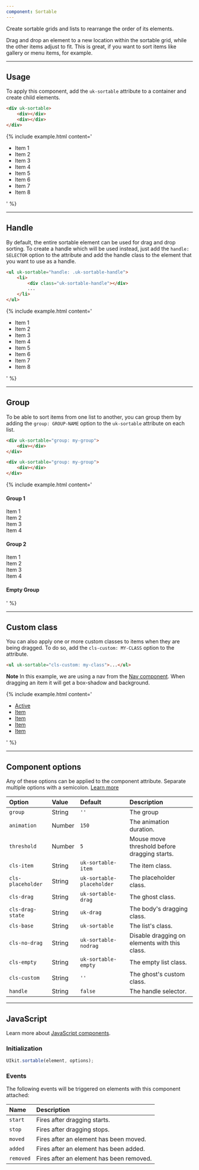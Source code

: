 ```yaml
---
component: Sortable
---
```

<p class="uk-text-lead">Create sortable grids and lists to rearrange the order of its elements.</p>

Drag and drop an element to a new location within the sortable grid, while the other items adjust to fit. This is great, if you want to sort items like gallery or menu items, for example.

***

## Usage

To apply this component, add the `uk-sortable` attribute to a container and create child elements.

```html
<div uk-sortable>
    <div></div>
    <div></div>
</div>
```

{% include example.html content='
<ul class="uk-grid-small uk-child-width-1-2 uk-child-width-1-4@s uk-text-center" uk-sortable="handle: .uk-card" uk-grid>
    <li>
        <div class="uk-card uk-card-default uk-card-body">Item 1</div>
    </li>
    <li>
        <div class="uk-card uk-card-default uk-card-body">Item 2</div>
    </li>
    <li>
        <div class="uk-card uk-card-default uk-card-body">Item 3</div>
    </li>
    <li>
        <div class="uk-card uk-card-default uk-card-body">Item 4</div>
    </li>
    <li>
        <div class="uk-card uk-card-default uk-card-body">Item 5</div>
    </li>
    <li>
        <div class="uk-card uk-card-default uk-card-body">Item 6</div>
    </li>
    <li>
        <div class="uk-card uk-card-default uk-card-body">Item 7</div>
    </li>
    <li>
        <div class="uk-card uk-card-default uk-card-body">Item 8</div>
    </li>
</ul>
' %}

***

## Handle

By default, the entire sortable element can be used for drag and drop sorting. To create a handle which will be used instead, just add the `handle: SELECTOR` option to the attribute and add the handle class to the element that you want to use as a handle.

```html
<ul uk-sortable="handle: .uk-sortable-handle">
    <li>
        <div class="uk-sortable-handle"></div>
        ...
    </li>
</ul>
```

{% include example.html content='
<ul class="uk-grid-small uk-child-width-1-2 uk-child-width-1-4@s uk-text-center" uk-sortable="handle: .uk-sortable-handle" uk-grid>
    <li>
        <div class="uk-card uk-card-default uk-card-body">
            <span class="uk-sortable-handle uk-margin-small-right" uk-icon="icon: table"></span>Item 1
        </div>
    </li>
    <li>
        <div class="uk-card uk-card-default uk-card-body">
            <span class="uk-sortable-handle uk-margin-small-right" uk-icon="icon: table"></span>Item 2
        </div>
    </li>
    <li>
        <div class="uk-card uk-card-default uk-card-body">
            <span class="uk-sortable-handle uk-margin-small-right" uk-icon="icon: table"></span>Item 3
        </div>
    </li>
    <li>
        <div class="uk-card uk-card-default uk-card-body">
            <span class="uk-sortable-handle uk-margin-small-right" uk-icon="icon: table"></span>Item 4
        </div>
    </li>
    <li>
        <div class="uk-card uk-card-default uk-card-body">
            <span class="uk-sortable-handle uk-margin-small-right" uk-icon="icon: table"></span>Item 5
        </div>
    </li>
    <li>
        <div class="uk-card uk-card-default uk-card-body">
            <span class="uk-sortable-handle uk-margin-small-right" uk-icon="icon: table"></span>Item 6
        </div>
    </li>
    <li>
        <div class="uk-card uk-card-default uk-card-body">
            <span class="uk-sortable-handle uk-margin-small-right" uk-icon="icon: table"></span>Item 7
        </div>
    </li>
    <li>
        <div class="uk-card uk-card-default uk-card-body">
            <span class="uk-sortable-handle uk-margin-small-right" uk-icon="icon: table"></span>Item 8
        </div>
    </li>
</ul>
' %}

***

## Group

To be able to sort items from one list to another, you can group them by adding the `group: GROUP-NAME` option to the `uk-sortable` attribute on each list.

```html
<div uk-sortable="group: my-group">
    <div></div>
</div>

<div uk-sortable="group: my-group">
    <div></div>
</div>
```

{% include example.html content='
<div class="uk-child-width-1-3@s" uk-grid>
    <div>
        <h4>Group 1</h4>
        <div uk-sortable="group: sortable-group">
            <div class="uk-margin">
                <div class="uk-card uk-card-default uk-card-body uk-card-small">Item 1</div>
            </div>
            <div class="uk-margin">
                <div class="uk-card uk-card-default uk-card-body uk-card-small">Item 2</div>
            </div>
            <div class="uk-margin">
                <div class="uk-card uk-card-default uk-card-body uk-card-small">Item 3</div>
            </div>
            <div class="uk-margin">
                <div class="uk-card uk-card-default uk-card-body uk-card-small">Item 4</div>
            </div>
        </div>
    </div>
    <div>
        <h4>Group 2</h4>
        <div uk-sortable="group: sortable-group">
            <div class="uk-margin">
                <div class="uk-card uk-card-default uk-card-body uk-card-small">Item 1</div>
            </div>
            <div class="uk-margin">
                <div class="uk-card uk-card-default uk-card-body uk-card-small">Item 2</div>
            </div>
            <div class="uk-margin">
                <div class="uk-card uk-card-default uk-card-body uk-card-small">Item 3</div>
            </div>
            <div class="uk-margin">
                <div class="uk-card uk-card-default uk-card-body uk-card-small">Item 4</div>
            </div>
        </div>
    </div>
    <div>
        <h4>Empty Group</h4>
        <div uk-sortable="group: sortable-group">
    </div>
</div>
' %}

***

## Custom class

You can also apply one or more custom classes to items when they are being dragged. To do so, add the `cls-custom: MY-CLASS` option to the attribute.

```html
<ul uk-sortable="cls-custom: my-class">...</ul>
```

**Note** In this example, we are using a nav from the [Nav component](nav.html). When dragging an item it will get a box-shadow and background.

{% include example.html content='
<ul class="uk-nav uk-nav-default uk-width-medium" uk-sortable="cls-custom: uk-box-shadow-small uk-flex uk-flex-middle uk-background">
    <li class="uk-active"><a href="#">Active</a></li>
    <li><a href="#">Item</a></li>
    <li><a href="#">Item</a></li>
    <li><a href="#">Item</a></li>
    <li><a href="#">Item</a></li>
</ul>
' %}

***

## Component options

Any of these options can be applied to the component attribute. Separate multiple options with a semicolon. [Learn more](javascript.md#component-configuration)

| Option            | Value  | Default                   | Description                                   |
|:------------------|:-------|:--------------------------|:----------------------------------------------|
| `group`           | String | `''`                      | The group                                     |
| `animation`       | Number | `150`                     | The animation duration.                       |
| `threshold`       | Number | `5`                      | Mouse move threshold before dragging starts.  |
| `cls-item`        | String | `uk-sortable-item`        | The item class.                               |
| `cls-placeholder` | String | `uk-sortable-placeholder` | The placeholder class.                        |
| `cls-drag`        | String | `uk-sortable-drag`        | The ghost class.                              |
| `cls-drag-state`  | String | `uk-drag`    | The body's dragging class.                    |
| `cls-base`        | String | `uk-sortable`             | The list's class.                             |
| `cls-no-drag`     | String | `uk-sortable-nodrag`      | Disable dragging on elements with this class. |
| `cls-empty`       | String | `uk-sortable-empty`       | The empty list class.                         |
| `cls-custom`      | String | `''`                      | The ghost's custom class.                     |
| `handle`          | String | `false`                   | The handle selector.                          |

***

## JavaScript

Learn more about [JavaScript components](javascript.md#programmatic-use).

### Initialization

```js
UIkit.sortable(element, options);
```

### Events

The following events will be triggered on elements with this component attached:

| Name      | Description                              |
|:----------|:-----------------------------------------|
| `start`   | Fires after dragging starts.             |
| `stop`    | Fires after dragging stops.              |
| `moved`   | Fires after an element has been moved.   |
| `added`   | Fires after an element has been added.   |
| `removed` | Fires after an element has been removed. |
